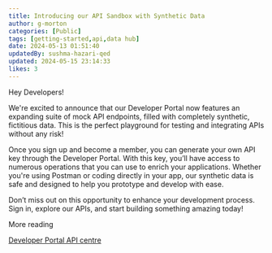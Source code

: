 ```yaml
---
title: Introducing our API Sandbox with Synthetic Data
author: g-morton
categories: [Public]
tags: [getting-started,api,data hub]
date: 2024-05-13 01:51:40 
updatedBy: sushma-hazari-qed
updated: 2024-05-15 23:14:33 
likes: 3
---
```


Hey Developers!

We're excited to announce that our Developer Portal now features an expanding suite of mock API endpoints, filled with completely synthetic, fictitious data. This is the perfect playground for testing and integrating APIs without any risk!

Once you sign up and become a member, you can generate your own API key through the Developer Portal. With this key, you’ll have access to numerous operations that you can use to enrich your applications. Whether you're using Postman or coding directly in your app, our synthetic data is safe and designed to help you prototype and develop with ease.

Don’t miss out on this opportunity to enhance your development process. Sign in, explore our APIs, and start building something amazing today!

More reading

[Developer Portal API centre](/apis)